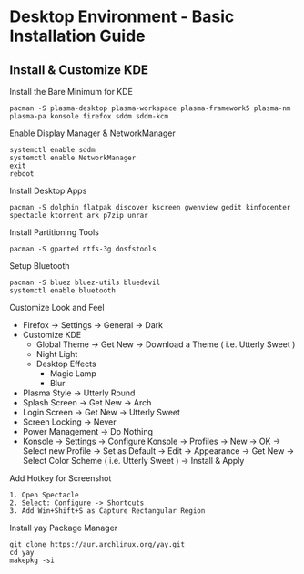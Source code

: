 # Desktop Environment - Basic Installation Guide

## Install & Customize KDE

Install the Bare Minimum for KDE

    pacman -S plasma-desktop plasma-workspace plasma-framework5 plasma-nm plasma-pa konsole firefox sddm sddm-kcm 
  
Enable Display Manager & NetworkManager

    systemctl enable sddm
    systemctl enable NetworkManager
    exit
    reboot

Install Desktop Apps

    pacman -S dolphin flatpak discover kscreen gwenview gedit kinfocenter spectacle ktorrent ark p7zip unrar

Install Partitioning Tools

    pacman -S gparted ntfs-3g dosfstools  
  
Setup Bluetooth

    pacman -S bluez bluez-utils bluedevil
    systemctl enable bluetooth

Customize Look and Feel

- Firefox -> Settings -> General -> Dark
- Customize KDE
    - Global Theme -> Get New -> Download a Theme ( i.e. Utterly Sweet )
    - Night Light
    - Desktop Effects
        - Magic Lamp
        - Blur
- Plasma Style -> Utterly Round
- Splash Screen -> Get New -> Arch
- Login Screen -> Get New -> Utterly Sweet
- Screen Locking -> Never
- Power Management -> Do Nothing
- Konsole -> Settings -> Configure Konsole -> Profiles -> New -> OK -> Select new Profile -> Set as Default -> Edit -> Appearance -> Get New -> Select Color Scheme ( i.e. Utterly Sweet ) -> Install & Apply 

Add Hotkey for Screenshot

    1. Open Spectacle
    2. Select: Configure -> Shortcuts
    3. Add Win+Shift+S as Capture Rectangular Region

Install yay Package Manager

    git clone https://aur.archlinux.org/yay.git
    cd yay
    makepkg -si

